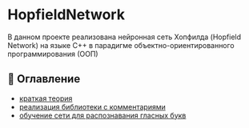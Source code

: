 # HopfieldNetwork

В данном проекте реализована нейронная сеть Хопфилда (Hopfield Network) на языке C++ в парадигме объектно-ориентированного программирования (ООП)

## 📌 Оглавление
- [краткая теория](#краткая-теория)
- [реализация библиотеки с комментариями](#реализация-библиотеки-с-комментариями)
- [обучение сети для распознавания гласных букв](#обучение-сети-для-распознавания-гласных-букв)